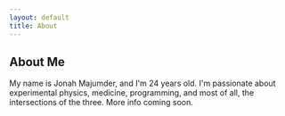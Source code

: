 ```yaml
---
layout: default
title: About
---
```


<h2>About Me</h2>

<p>My name is Jonah Majumder, and I'm 24 years old. I'm passionate about experimental physics, medicine, programming, and most of all, the intersections of the three. More info coming soon.</p>